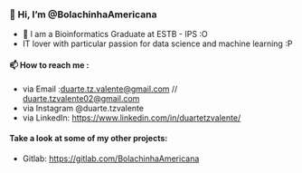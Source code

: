 ### 👋 Hi, I’m @BolachinhaAmericana
- 🌱 I am a Bioinformatics Graduate at ESTB - IPS :O
- IT lover with particular passion for data science and machine learning :P

#### 📫 How to reach me :
- via Email :duarte.tz.valente@gmail.com // duarte.tzvalente02@gmail.com
- via Instagram @duarte.tzvalente
- via LinkedIn: https://www.linkedin.com/in/duartetzvalente/

#### Take a look at some of my other projects: 
- Gitlab: https://gitlab.com/BolachinhaAmericana

<!---
BolachinhaAmericana/BolachinhaAmericana is a ✨ special ✨ repository because its `README.md` (this file) appears on your GitHub profile.
You can click the Preview link to take a look at your changes.
--->

